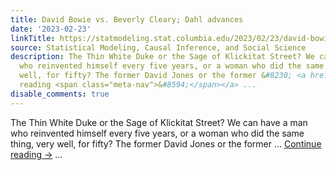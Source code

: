 ```yaml
---
title: David Bowie vs. Beverly Cleary; Dahl advances
date: '2023-02-23'
linkTitle: https://statmodeling.stat.columbia.edu/2023/02/23/david-bowie-vs-beverly-cleary-dahl-advances/
source: Statistical Modeling, Causal Inference, and Social Science
description: The Thin White Duke or the Sage of Klickitat Street? We can have a man
  who reinvented himself every five years, or a woman who did the same thing, very
  well, for fifty? The former David Jones or the former &#8230; <a href="https://statmodeling.stat.columbia.edu/2023/02/23/david-bowie-vs-beverly-cleary-dahl-advances/">Continue
  reading <span class="meta-nav">&#8594;</span></a> ...
disable_comments: true
---
```

The Thin White Duke or the Sage of Klickitat Street? We can have a man who reinvented himself every five years, or a woman who did the same thing, very well, for fifty? The former David Jones or the former &#8230; <a href="https://statmodeling.stat.columbia.edu/2023/02/23/david-bowie-vs-beverly-cleary-dahl-advances/">Continue reading <span class="meta-nav">&#8594;</span></a> ...